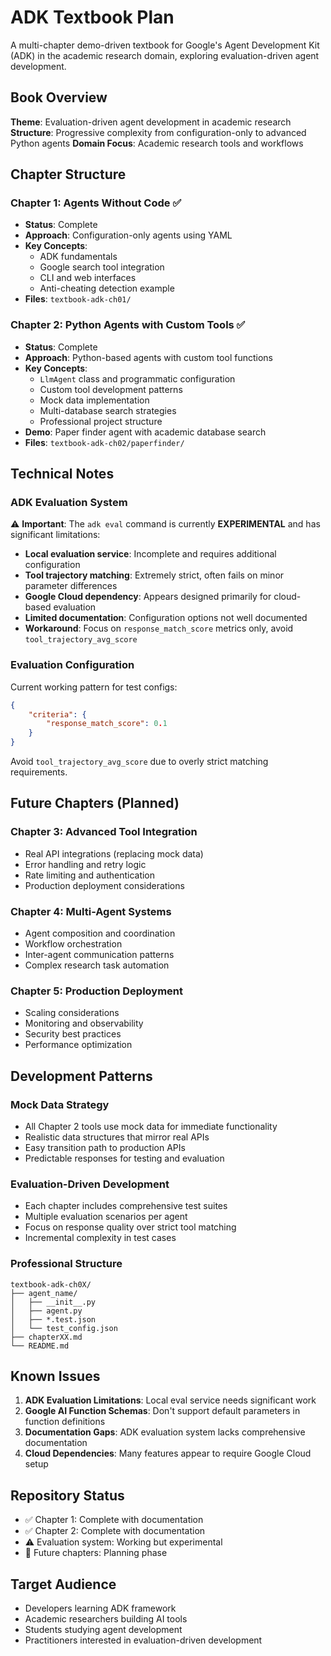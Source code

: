 # ADK Textbook Plan

A multi-chapter demo-driven textbook for Google's Agent Development Kit (ADK) in the academic research domain, exploring evaluation-driven agent development.

## Book Overview

**Theme**: Evaluation-driven agent development in academic research
**Structure**: Progressive complexity from configuration-only to advanced Python agents
**Domain Focus**: Academic research tools and workflows

## Chapter Structure

### Chapter 1: Agents Without Code ✅
- **Status**: Complete
- **Approach**: Configuration-only agents using YAML
- **Key Concepts**: 
  - ADK fundamentals
  - Google search tool integration
  - CLI and web interfaces
  - Anti-cheating detection example
- **Files**: `textbook-adk-ch01/`

### Chapter 2: Python Agents with Custom Tools ✅  
- **Status**: Complete
- **Approach**: Python-based agents with custom tool functions
- **Key Concepts**:
  - `LlmAgent` class and programmatic configuration
  - Custom tool development patterns
  - Mock data implementation
  - Multi-database search strategies
  - Professional project structure
- **Demo**: Paper finder agent with academic database search
- **Files**: `textbook-adk-ch02/paperfinder/`

## Technical Notes

### ADK Evaluation System
⚠️ **Important**: The `adk eval` command is currently **EXPERIMENTAL** and has significant limitations:

- **Local evaluation service**: Incomplete and requires additional configuration
- **Tool trajectory matching**: Extremely strict, often fails on minor parameter differences
- **Google Cloud dependency**: Appears designed primarily for cloud-based evaluation
- **Limited documentation**: Configuration options not well documented
- **Workaround**: Focus on `response_match_score` metrics only, avoid `tool_trajectory_avg_score`

### Evaluation Configuration
Current working pattern for test configs:
```json
{
    "criteria": {
        "response_match_score": 0.1
    }
}
```

Avoid `tool_trajectory_avg_score` due to overly strict matching requirements.

## Future Chapters (Planned)

### Chapter 3: Advanced Tool Integration
- Real API integrations (replacing mock data)
- Error handling and retry logic
- Rate limiting and authentication
- Production deployment considerations

### Chapter 4: Multi-Agent Systems
- Agent composition and coordination
- Workflow orchestration
- Inter-agent communication patterns
- Complex research task automation

### Chapter 5: Production Deployment
- Scaling considerations
- Monitoring and observability  
- Security best practices
- Performance optimization

## Development Patterns

### Mock Data Strategy
- All Chapter 2 tools use mock data for immediate functionality
- Realistic data structures that mirror real APIs
- Easy transition path to production APIs
- Predictable responses for testing and evaluation

### Evaluation-Driven Development
- Each chapter includes comprehensive test suites
- Multiple evaluation scenarios per agent
- Focus on response quality over strict tool matching
- Incremental complexity in test cases

### Professional Structure
```
textbook-adk-ch0X/
├── agent_name/
│   ├── __init__.py
│   ├── agent.py
│   ├── *.test.json
│   └── test_config.json
├── chapterXX.md
└── README.md
```

## Known Issues

1. **ADK Evaluation Limitations**: Local eval service needs significant work
2. **Google AI Function Schemas**: Don't support default parameters in function definitions
3. **Documentation Gaps**: ADK evaluation system lacks comprehensive documentation
4. **Cloud Dependencies**: Many features appear to require Google Cloud setup

## Repository Status

- ✅ Chapter 1: Complete with documentation
- ✅ Chapter 2: Complete with documentation  
- ⚠️ Evaluation system: Working but experimental
- 📝 Future chapters: Planning phase

## Target Audience

- Developers learning ADK framework
- Academic researchers building AI tools
- Students studying agent development
- Practitioners interested in evaluation-driven development